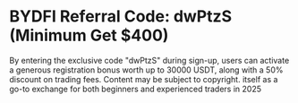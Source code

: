 # BYDFI Referral Code: dwPtzS (Minimum Get $400)
By entering the exclusive code "dwPtzS" during sign-up, users can activate a generous registration bonus worth up to 30000 USDT, along with a 50% discount on trading fees. Content may be subject to copyright. itself as a go-to exchange for both beginners and experienced traders in 2025
